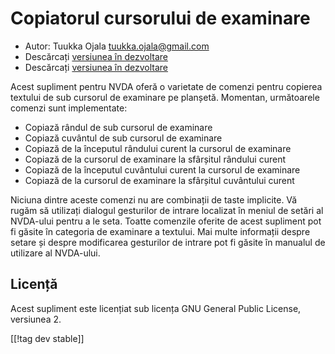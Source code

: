 # Copiatorul cursorului de examinare #

* Autor: Tuukka Ojala <tuukka.ojala@gmail.com>
* Descărcați [versiunea în dezvoltare][1]
* Descărcați [versiunea în dezvoltare][2]

Acest supliment pentru NVDA oferă o varietate de comenzi pentru copierea
textului de sub cursorul de examinare pe planșetă. Momentan, următoarele
comenzi sunt implementate:

* Copiază rândul de sub cursorul de examinare
* Copiază cuvântul de sub cursorul de examinare
* Copiază de la începutul rândului curent la cursorul de examinare
* Copiază de la cursorul de examinare la sfârșitul rândului curent
* Copiază de la începutul cuvântului curent la cursorul de examinare
* Copiază de la cursorul de examinare la sfârșitul cuvântului curent

Niciuna dintre aceste comenzi nu are combinații de taste implicite. Vă rugăm
să utilizați dialogul gesturilor de intrare localizat în meniul de setări al
NVDA-ului pentru a le seta. Toatte comenzile oferite de acest supliment pot
fi găsite în categoria de examinare a textului. Mai multe informații despre
setare și despre modificarea gesturilor de intrare pot fi găsite în manualul
de utilizare al NVDA-ului.

## Licență

Acest supliment este licențiat sub licența GNU General Public License,
versiunea 2.

[[!tag dev stable]]

[1]: https://addons.nvda-project.org/files/get.php?file=rccp

[2]: https://addons.nvda-project.org/files/get.php?file=rccp-dev
